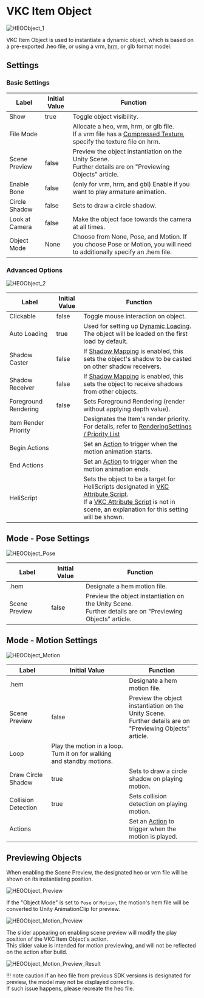 
# VKC Item Object

![HEOObject_1](img/HEOObject_1.jpg)


VKC Item Object is used to instantiate a dynamic object, which is based on a pre-exported .heo file, or using a vrm, [hrm](../WorldOptimization/TextureCompression.md), or glb format model.

## Settings

### Basic Settings

| Label | Initial Value | Function |
| ---- | ---- | ---- |
| Show | true | Toggle object visibility. |
| File Mode | | Allocate a heo, vrm, hrm, or glb file.<br>If a  vrm file has a [Compressed Texture](../WorldOptimization/TextureCompression.md), specify the texture file on hrm.  |
| Scene Preview | false | Preview the object instantiation on the Unity Scene.<br>Further details are on "Previewing Objects" article. |
| Enable Bone | false | (only for vrm, hrm, and gbl) Enable if you want to play armature animation. |
| Circle Shadow | false |  Sets to draw a circle shadow.  |
| Look at Camera | false |  Make the object face towards the camera at all times. |
| Object Mode | None | Choose from None, Pose, and Motion. If you choose Pose or Motion, you will need to additionally specify an .hem file. |

### Advanced Options

![HEOObject_2](img/HEOObject_2.jpg)

| Label | Initial Value | Function |
| ---- | ---- | ---- |
| Clickable | false | Toggle mouse interaction on object. |
| Auto Loading | true | Used for setting up [Dynamic Loading](VKCItemField.md). <br> The object will be loaded on the first load by default.  |
| Shadow Caster | false | If [Shadow Mapping](../VketCloudSettings/RenderingSettings.md) is enabled, this sets the object's shadow to be casted on other shadow receivers. |
| Shadow Receiver | false | If [Shadow Mapping](../VketCloudSettings/RenderingSettings.md) is enabled, this sets the object to receive shadows from other objects. |
| Foreground Rendering | false | Sets Foreground Rendering (render without applying depth value). |
| Item Render Priority || Designates the Item's render priority. <br> For details, refer to [RenderingSettings / Priority List](../VketCloudSettings/RenderingSettings.md) |
| Begin Actions || Set an [Action](../Actions/ActionsOverview.md) to trigger when the motion animation starts. |
| End Actions || Set an [Action](../Actions/ActionsOverview.md) to trigger when the motion animation ends. |
| HeliScript | | Sets the object to be a target for HeliScripts designated in [VKC Attribute Script](VKCAttributeScript.md). <br>If a [VKC Attribute Script](VKCAttributeScript.md) is not in scene, an explanation for this setting will be shown. |

## Mode - Pose Settings

![HEOObject_Pose](img/HEOObject_Pose.jpg)

| Label | Initial Value | Function |
| ---- | ---- | ---- |
| .hem | | Designate a hem motion file. |
| Scene Preview | false | Preview the object instantiation on the Unity Scene.<br>Further details are on "Previewing Objects" article. |

## Mode - Motion Settings

![HEOObject_Motion](img/HEOObject_Motion.jpg)

| Label | Initial Value | Function |
| ---- | ---- | ---- |
| .hem | | Designate a hem motion file. |
| Scene Preview | false | Preview the object instantiation on the Unity Scene.<br>Further details are on "Previewing Objects" article. |
| Loop | Play the motion in a loop. Turn it on for walking and standby motions. |
| Draw Circle Shadow | true | Sets to draw a circle shadow on playing motion. |
| Collision Detection | true | Sets collision detection on playing motion. |
| Actions || Set an [Action](../Actions/ActionsOverview.md) to trigger when the motion is played. |

## Previewing Objects

When enabling the Scene Preview, the designated heo or vrm file will be shown on its instantiating position.

![HEOObject_Preview](img/HEOObject_Preview.jpg)

If the "Object Mode" is set to `Pose` or `Motion`, the motion's hem file will be converted to Unity AnimationClip for preview.

![HEOObject_Motion_Preview](img/HEOObject_Motion_Preview.jpg)

The slider appearing on enabling scene preview will modify the play position of the VKC Item Object's action.<br>
This slider value is intended for motion previewing, and will not be reflected on the action after build.

![HEOObject_Motion_Preview_Result](img/HEOObject_Motion_Preview_Result.jpg)

!!! note caution
    If an heo file from previous SDK versions is designated for preview, the model may not be displayed correctly.<br>
    If such issue happens, please recreate the heo file.
